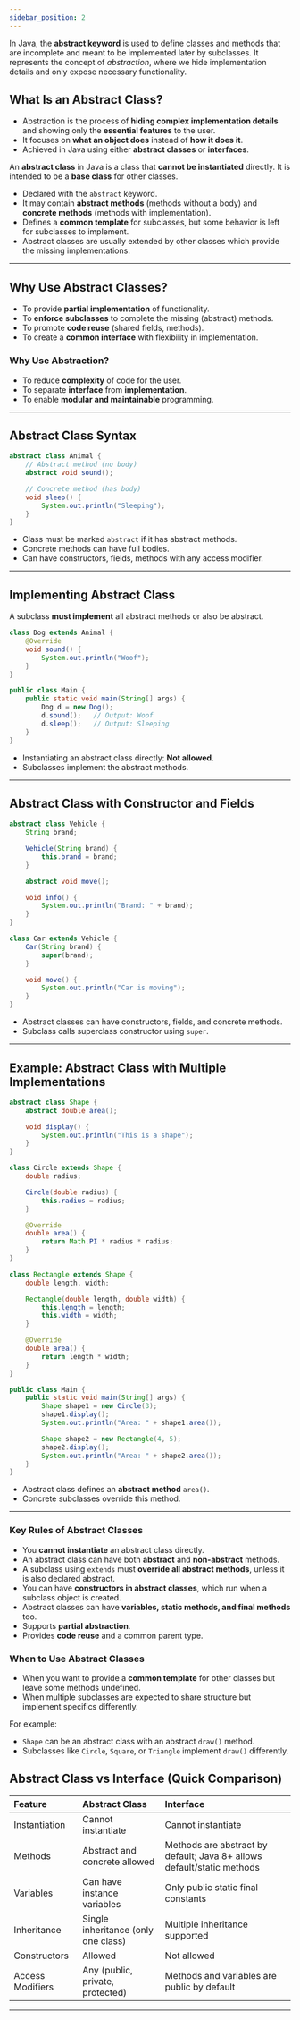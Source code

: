```yaml
---
sidebar_position: 2
---
```

In Java, the **abstract keyword** is used to define classes and methods that are incomplete and meant to be implemented later by subclasses. It represents the concept of *abstraction*, where we hide implementation details and only expose necessary functionality. 

## What Is an Abstract Class?

- Abstraction is the process of **hiding complex implementation details** and showing only the **essential features** to the user.
- It focuses on **what an object does** instead of **how it does it**.
- Achieved in Java using either **abstract classes** or **interfaces**.

An **abstract class** in Java is a class that **cannot be instantiated** directly. It is intended to be a **base class** for other classes.

- Declared with the `abstract` keyword.
- It may contain **abstract methods** (methods without a body) and **concrete methods** (methods with implementation). 
- Defines a **common template** for subclasses, but some behavior is left for subclasses to implement.
- Abstract classes are usually extended by other classes which provide the missing implementations.

***

## Why Use Abstract Classes?

- To provide **partial implementation** of functionality.
- To **enforce subclasses** to complete the missing (abstract) methods.
- To promote **code reuse** (shared fields, methods).
- To create a **common interface** with flexibility in implementation.

### Why Use Abstraction?

- To reduce **complexity** of code for the user.
- To separate **interface** from **implementation**.
- To enable **modular and maintainable** programming.

***

## Abstract Class Syntax

```java
abstract class Animal {
    // Abstract method (no body)
    abstract void sound();

    // Concrete method (has body)
    void sleep() {
        System.out.println("Sleeping");
    }
}
```

- Class must be marked `abstract` if it has abstract methods.
- Concrete methods can have full bodies.
- Can have constructors, fields, methods with any access modifier.

***

## Implementing Abstract Class

A subclass **must implement** all abstract methods or also be abstract.

```java
class Dog extends Animal {
    @Override
    void sound() {
        System.out.println("Woof");
    }
}

public class Main {
    public static void main(String[] args) {
        Dog d = new Dog();
        d.sound();   // Output: Woof
        d.sleep();   // Output: Sleeping
    }
}
```

- Instantiating an abstract class directly: **Not allowed**.
- Subclasses implement the abstract methods.

***

## Abstract Class with Constructor and Fields

```java
abstract class Vehicle {
    String brand;

    Vehicle(String brand) {
        this.brand = brand;
    }

    abstract void move();

    void info() {
        System.out.println("Brand: " + brand);
    }
}

class Car extends Vehicle {
    Car(String brand) {
        super(brand);
    }

    void move() {
        System.out.println("Car is moving");
    }
}
```

- Abstract classes can have constructors, fields, and concrete methods.
- Subclass calls superclass constructor using `super`.

***

## Example: Abstract Class with Multiple Implementations

```java
abstract class Shape {
    abstract double area();

    void display() {
        System.out.println("This is a shape");
    }
}

class Circle extends Shape {
    double radius;

    Circle(double radius) {
        this.radius = radius;
    }

    @Override
    double area() {
        return Math.PI * radius * radius;
    }
}

class Rectangle extends Shape {
    double length, width;

    Rectangle(double length, double width) {
        this.length = length;
        this.width = width;
    }

    @Override
    double area() {
        return length * width;
    }
}

public class Main {
    public static void main(String[] args) {
        Shape shape1 = new Circle(3);
        shape1.display();
        System.out.println("Area: " + shape1.area());

        Shape shape2 = new Rectangle(4, 5);
        shape2.display();
        System.out.println("Area: " + shape2.area());
    }
}
```

- Abstract class defines an **abstract method** `area()`.
- Concrete subclasses override this method.

***

### Key Rules of Abstract Classes
- You **cannot instantiate** an abstract class directly.  
- An abstract class can have both **abstract** and **non-abstract** methods.  
- A subclass using `extends` must **override all abstract methods**, unless it is also declared abstract.  
- You can have **constructors in abstract classes**, which run when a subclass object is created.  
- Abstract classes can have **variables, static methods, and final methods** too.  
- Supports **partial abstraction**.
- Provides **code reuse** and a common parent type.

### When to Use Abstract Classes
- When you want to provide a **common template** for other classes but leave some methods undefined.  
- When multiple subclasses are expected to share structure but implement specifics differently.  

For example:
- `Shape` can be an abstract class with an abstract `draw()` method.  
- Subclasses like `Circle`, `Square`, or `Triangle` implement `draw()` differently.  

## Abstract Class vs Interface (Quick Comparison)

| Feature | Abstract Class | Interface |
| :-- | :-- | :-- |
| Instantiation | Cannot instantiate | Cannot instantiate |
| Methods | Abstract and concrete allowed | Methods are abstract by default; Java 8+ allows default/static methods |
| Variables | Can have instance variables | Only public static final constants |
| Inheritance | Single inheritance (only one class) | Multiple inheritance supported |
| Constructors | Allowed | Not allowed |
| Access Modifiers | Any (public, private, protected) | Methods and variables are public by default |


***
